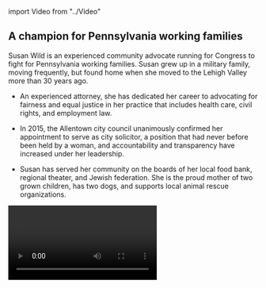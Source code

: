 import Video from "../Video"

## A champion for Pennsylvania working families

Susan Wild is an experienced community advocate running for Congress to fight for Pennsylvania working families. Susan grew up in a military family, moving frequently, but found home when she moved to the Lehigh Valley more than 30 years ago.

- An experienced attorney, she has dedicated her career to advocating for fairness and equal justice in her practice that includes health care, civil rights, and employment law.

- In 2015, the Allentown city council unanimously confirmed her appointment to serve as city solicitor, a position that had never before been held by a woman, and accountability and transparency have increased under her leadership.

- Susan has served her community on the boards of her local food bank, regional theater, and Jewish federation. She is the proud mother of two grown children, has two dogs, and supports local animal rescue organizations.

<Video id="7itYWWC7Fkw" />

## A leader working to expand economic opportunity

Susan is running to expand economic opportunity for all Lehigh Valley working families, and to help create good-paying jobs so that communities thrive. “Today, anyone who is willing to work should have the chance to, and our political leaders have a responsibility to ensure Pennsylvanians benefit from the country’s economic growth,” she has said. Susan is dedicated to expanding all Americans’ access to quality, affordable health care, and she will fight back against any attempts to undo the progress we’ve worked so hard to make. “In the wealthiest nation on earth, no citizen should have to take on a second job, risk bankruptcy, or make a choice between putting food on the table or buying school supplies, and paying for health care,” she has said. At a time when the laws protecting our clean air and clean water are under attack, Susan is a fierce advocate for protecting the environment. When elected, she will defend our precious natural resources and public lands, and she will fight back against the dangerous anti-science Republican agenda.

## An opportunity to win a new district and take back the House

Susan is running in Pennsylvania’s newly-drawn 7th District, an open seat created in February when the Pennsylvania Supreme Court overturned an unconstitutional Republican gerrymander that kept working families’ voices from being heard in the halls of power. Hillary Clinton narrowly outperformed Donald Trump in this district in 2016, and Susan has what it takes to win this high-stakes fight for a new seat in a state that Republicans disproportionally represent. Pennsylvania currently has the largest congressional delegation that is all men, and when elected, Susan will give millions of Pennsylvania women a new voice in Washington. Let's show Susan the full support of the EMILY’s List community as she fights to give Pennsylvania women and families a powerful new voice in Congress — and let’s take back the House.
